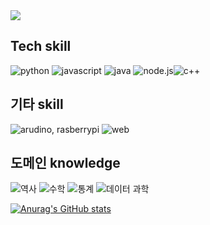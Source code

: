 
<!--
**ewisewjd/ewisewjd** is a ✨ _special_ ✨ repository because its `README.md` (this file) appears on your GitHub profile.

Here are some ideas to get you started:

- 🔭 I’m currently working on ...
- 🌱 I’m currently learning ...
- 👯 I’m looking to collaborate on ...
- 🤔 I’m looking for help with ...
- 💬 Ask me about ...
- 📫 How to reach me: ...
- 😄 Pronouns: ...
- ⚡ Fun fact: ...
-->
<img src="https://capsule-render.vercel.app/api?type=waving&color=6FC7E1&height=300&section=header&text=성장하는개발자%20&fontSize=90" />

## Tech skill
<img alt="python" src ="https://img.shields.io/badge/python-239120.svg?&style=for-the-badge&logo=python&logoColor=green"/> <img alt="javascript" src ="https://img.shields.io/badge/javascript-F7DF1E.svg?&style=for-the-badge&logo=javascript&logoColor=yellow"/> <img alt="java" src ="https://img.shields.io/badge/java-CB3837.svg?&style=for-the-badge&logo=JAVA&logoColor=red"/> <img alt="node.js" src ="https://img.shields.io/badge/node.js-239120.svg?&style=for-the-badge&logo=node.js&logoColor=green"/><img alt="c++" src ="https://img.shields.io/badge/c++-239120.svg?&style=for-the-badge&logo=c++&logoColor=green"/>


## 기타 skill
<img alt="arudino, rasberrypi" src ="https://img.shields.io/badge/IOT-239120.svg?&style=for-the-badge&logo=arduino&logoColor=green"/> <img alt="web" src ="https://img.shields.io/badge/falsk,django-61DAFB.svg?&style=for-the-badge&logo=python&logoColor=green"/>

## 도메인 knowledge
<img alt="역사" src ="https://img.shields.io/badge/역사학-0769AD.svg?&style=for-the-badge&logo=역사학, 사회&logoColor=BLUE"/> <img alt="수학" src ="https://img.shields.io/badge/수학-0769AD.svg?&style=for-the-badge&logo=수학 &logoColor=white"/> <img alt="통계" src ="https://img.shields.io/badge/통계-0769AD.svg?&style=for-the-badge&logo=통계 &logoColor=white"/> <img alt="데이터 과학" src ="https://img.shields.io/badge/데이터 과학-0769AD.svg?&style=for-the-badge&logo=통계 &logoColor=white"/>



[![Anurag's GitHub stats](https://github-readme-stats.vercel.app/api?username=ewisewjd)](https://github.com/anuraghazra/github-readme-stats)
